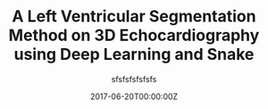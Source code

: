 ---
title: 'A Left Ventricular Segmentation Method on 3D Echocardiography using Deep Learning and Snake'
subtitle: 'sfsfsfsfsfsfs'

date: "2017-06-20T00:00:00Z"

summary: "[Suyu Dong](https://scholar.google.com/citations?user=1x1ssXYAAAAJ&hl=en&oi=ao), 
[Gonging Luo](https://scholar.google.com/citations?user=xclGEuwAAAAJ&hl=en), 
***Guanxiong Sun***, 
[Kuanquan Wang](https://scholar.google.com/citations?user=FMb0GfYAAAAJ&hl=en&oi=ao), 
[Henggui Zhang](https://personalpages.manchester.ac.uk/staff/H.Zhang-3/Bio_physics/group/index_HZhang.html) <br>
In *CinC*, 2016<br>
*We propose a new full-automatic method that combines the deep learning method and the deformable model for left ventricular segmentation on endocardium.*"
tags:
- Medical Image Processing

links:
- icon: file-pdf
  icon_pack: fas
  name: Paper
  url: https://ieeexplore.ieee.org/abstract/document/7868782
# - icon: file-powerpoint
#   icon_pack: fas
#   name: Project page
#   url: project/mamba/mamba.html
url_code: ""
url_slides: ""
url_video: ""
---